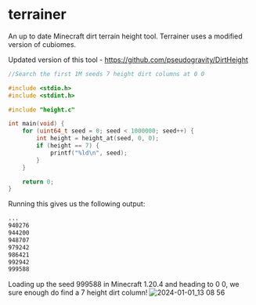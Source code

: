 # terrainer
An up to date Minecraft dirt terrain height tool. Terrainer uses a modified version of cubiomes. 

Updated version of this tool - https://github.com/pseudogravity/DirtHeight

```C
//Search the first 1M seeds 7 height dirt columns at 0 0

#include <stdio.h>
#include <stdint.h>

#include "height.c"

int main(void) {
    for (uint64_t seed = 0; seed < 1000000; seed++) {
        int height = height_at(seed, 0, 0);
        if (height == 7) {
            printf("%ld\n", seed);
        }
    }

    return 0;
}
```

Running this gives us the following output:
```bash
...
940276
944200
948707
979242
986421
992942
999588
```

Loading up the seed 999588 in Minecraft 1.20.4 and heading to 0 0, we sure enough do find a 7 height dirt column!
![2024-01-01_13 08 56](https://github.com/ScriptLineStudios/terrainer/assets/85095943/f8aa50f1-b743-4fc5-9dc2-18b09fb49fcd)
